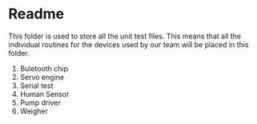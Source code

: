 # Readme

This folder is used to store all the unit test files. This means that all the individual routines for the devices used by our team will be placed in this folder.

1. Buletooth chip
2. Servo engine
3. Serial test
4. Human Sensor
5. Pump driver
6. Weigher

